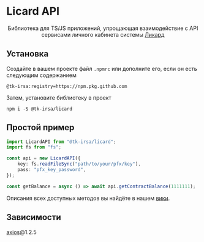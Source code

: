 # Licard API

<center>Библиотека для TS/JS приложений, упрощающая взаимодействие с API сервисами личного кабинета системы <a href="https://licard.ru/ru/">Ликард</a></center>

## Установка

Создайте в вашем проекте файл `.npmrc` или дополните его, если он есть следующим содержанием

```properties
@tk-irsa:registry=https://npm.pkg.github.com
```

Затем, установите библиотеку в проект

```
npm i -S @tk-irsa/licard
```

## Простой пример

```ts
import LicardAPI from "@tk-irsa/licard";
import fs from "fs";

const api = new LicardAPI({
    key: fs.readFileSync("path/to/your/pfx/key"),
    pass: "pfx_key_password",
});

const getBalance = async () => await api.getContractBalance(1111111);
```

Описания всех доступных методов вы найдёте в нашем [вики](https://github.com/TK-Irsa/licard/wiki).

## Зависимости

[axios](https://github.com/axios/axios)@1.2.5
